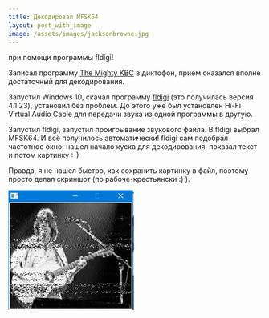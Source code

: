 ```yaml
---
title: Декодировал MFSK64
layout: post_with_image
image: /assets/images/jacksonbrowne.jpg
---
```


при помощи программы fldigi!

Записал программу [The Mighty KBC](/qsls/kbc_2022.html) в диктофон,
прием оказался вполне достаточный для декодирования.

Запустил Windows 10, скачал программу [fldigi](http://www.w1hkj.com/)
(это получилась версия 4.1.23), установил без проблем.
До этого уже был установлен Hi-Fi Virtual Audio Cable
для передачи звука из одной программы в другую.

Запустил fldigi, запустил проигрывание звукового файла.
В fldigi выбрал MFSK64. И всё получилось автоматически!
fldigi сам подобрал частотное окно, нашел начало
куска для декодирования, показал текст и потом картинку :-)

Правда, я не нашел быстро, как сохранить картинку в файл,
поэтому просто делал скриншот (по рабоче-крестьянски :) ).

![The Mighty KBC picture here](/assets/images/jacksonbrowne.jpg)
